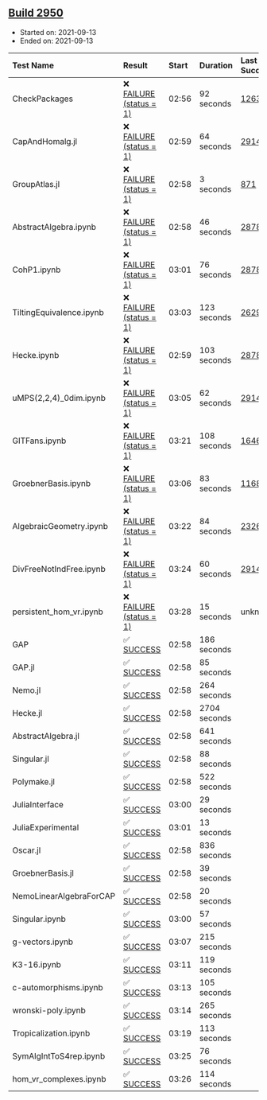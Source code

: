 ## [Build 2950](https://oscarci.mathematik.uni-kl.de/job/oscar-stable/2950/)

* Started on: 2021-09-13
* Ended on: 2021-09-13

| Test Name    | Result | Start | Duration | Last Success | First Failure |
|:-------------|:-------|:------|:---------|:-------------|:--------------|
| CheckPackages | ❌ [FAILURE (status = 1)](https://oscarci.mathematik.uni-kl.de/job/oscar-stable/2950/artifact/logs/build-2950/CheckPackages.log) | 02:56 | 92 seconds | [1263](https://oscarci.mathematik.uni-kl.de/job/oscar-stable/1263/) | [1264](https://oscarci.mathematik.uni-kl.de/job/oscar-stable/1264/) |
| CapAndHomalg.jl | ❌ [FAILURE (status = 1)](https://oscarci.mathematik.uni-kl.de/job/oscar-stable/2950/artifact/logs/build-2950/CapAndHomalg.jl.log) | 02:59 | 64 seconds | [2914](https://oscarci.mathematik.uni-kl.de/job/oscar-stable/2914/) | [2915](https://oscarci.mathematik.uni-kl.de/job/oscar-stable/2915/) |
| GroupAtlas.jl | ❌ [FAILURE (status = 1)](https://oscarci.mathematik.uni-kl.de/job/oscar-stable/2950/artifact/logs/build-2950/GroupAtlas.jl.log) | 02:58 | 3 seconds | [871](https://oscarci.mathematik.uni-kl.de/job/oscar-stable/871/) | [872](https://oscarci.mathematik.uni-kl.de/job/oscar-stable/872/) |
| AbstractAlgebra.ipynb | ❌ [FAILURE (status = 1)](https://oscarci.mathematik.uni-kl.de/job/oscar-stable/2950/artifact/logs/build-2950/AbstractAlgebra.ipynb.log) | 02:58 | 46 seconds | [2878](https://oscarci.mathematik.uni-kl.de/job/oscar-stable/2878/) | [2879](https://oscarci.mathematik.uni-kl.de/job/oscar-stable/2879/) |
| CohP1.ipynb | ❌ [FAILURE (status = 1)](https://oscarci.mathematik.uni-kl.de/job/oscar-stable/2950/artifact/logs/build-2950/CohP1.ipynb.log) | 03:01 | 76 seconds | [2878](https://oscarci.mathematik.uni-kl.de/job/oscar-stable/2878/) | [2879](https://oscarci.mathematik.uni-kl.de/job/oscar-stable/2879/) |
| TiltingEquivalence.ipynb | ❌ [FAILURE (status = 1)](https://oscarci.mathematik.uni-kl.de/job/oscar-stable/2950/artifact/logs/build-2950/TiltingEquivalence.ipynb.log) | 03:03 | 123 seconds | [2629](https://oscarci.mathematik.uni-kl.de/job/oscar-stable/2629/) | [2630](https://oscarci.mathematik.uni-kl.de/job/oscar-stable/2630/) |
| Hecke.ipynb | ❌ [FAILURE (status = 1)](https://oscarci.mathematik.uni-kl.de/job/oscar-stable/2950/artifact/logs/build-2950/Hecke.ipynb.log) | 02:59 | 103 seconds | [2878](https://oscarci.mathematik.uni-kl.de/job/oscar-stable/2878/) | [2879](https://oscarci.mathematik.uni-kl.de/job/oscar-stable/2879/) |
| uMPS(2,2,4)_0dim.ipynb | ❌ [FAILURE (status = 1)](https://oscarci.mathematik.uni-kl.de/job/oscar-stable/2950/artifact/logs/build-2950/uMPS-2-2-4-_0dim.ipynb.log) | 03:05 | 62 seconds | [2914](https://oscarci.mathematik.uni-kl.de/job/oscar-stable/2914/) | [2915](https://oscarci.mathematik.uni-kl.de/job/oscar-stable/2915/) |
| GITFans.ipynb | ❌ [FAILURE (status = 1)](https://oscarci.mathematik.uni-kl.de/job/oscar-stable/2950/artifact/logs/build-2950/GITFans.ipynb.log) | 03:21 | 108 seconds | [1646](https://oscarci.mathematik.uni-kl.de/job/oscar-stable/1646/) | [1647](https://oscarci.mathematik.uni-kl.de/job/oscar-stable/1647/) |
| GroebnerBasis.ipynb | ❌ [FAILURE (status = 1)](https://oscarci.mathematik.uni-kl.de/job/oscar-stable/2950/artifact/logs/build-2950/GroebnerBasis.ipynb.log) | 03:06 | 83 seconds | [1168](https://oscarci.mathematik.uni-kl.de/job/oscar-stable/1168/) | [1169](https://oscarci.mathematik.uni-kl.de/job/oscar-stable/1169/) |
| AlgebraicGeometry.ipynb | ❌ [FAILURE (status = 1)](https://oscarci.mathematik.uni-kl.de/job/oscar-stable/2950/artifact/logs/build-2950/AlgebraicGeometry.ipynb.log) | 03:22 | 84 seconds | [2326](https://oscarci.mathematik.uni-kl.de/job/oscar-stable/2326/) | [2327](https://oscarci.mathematik.uni-kl.de/job/oscar-stable/2327/) |
| DivFreeNotIndFree.ipynb | ❌ [FAILURE (status = 1)](https://oscarci.mathematik.uni-kl.de/job/oscar-stable/2950/artifact/logs/build-2950/DivFreeNotIndFree.ipynb.log) | 03:24 | 60 seconds | [2914](https://oscarci.mathematik.uni-kl.de/job/oscar-stable/2914/) | [2915](https://oscarci.mathematik.uni-kl.de/job/oscar-stable/2915/) |
| persistent_hom_vr.ipynb | ❌ [FAILURE (status = 1)](https://oscarci.mathematik.uni-kl.de/job/oscar-stable/2950/artifact/logs/build-2950/persistent_hom_vr.ipynb.log) | 03:28 | 15 seconds | unknown | unknown |
| GAP | ✅ [SUCCESS](https://oscarci.mathematik.uni-kl.de/job/oscar-stable/2950/artifact/logs/build-2950/GAP.log) | 02:58 | 186 seconds |  |  |
| GAP.jl | ✅ [SUCCESS](https://oscarci.mathematik.uni-kl.de/job/oscar-stable/2950/artifact/logs/build-2950/GAP.jl.log) | 02:58 | 85 seconds |  |  |
| Nemo.jl | ✅ [SUCCESS](https://oscarci.mathematik.uni-kl.de/job/oscar-stable/2950/artifact/logs/build-2950/Nemo.jl.log) | 02:58 | 264 seconds |  |  |
| Hecke.jl | ✅ [SUCCESS](https://oscarci.mathematik.uni-kl.de/job/oscar-stable/2950/artifact/logs/build-2950/Hecke.jl.log) | 02:58 | 2704 seconds |  |  |
| AbstractAlgebra.jl | ✅ [SUCCESS](https://oscarci.mathematik.uni-kl.de/job/oscar-stable/2950/artifact/logs/build-2950/AbstractAlgebra.jl.log) | 02:58 | 641 seconds |  |  |
| Singular.jl | ✅ [SUCCESS](https://oscarci.mathematik.uni-kl.de/job/oscar-stable/2950/artifact/logs/build-2950/Singular.jl.log) | 02:58 | 88 seconds |  |  |
| Polymake.jl | ✅ [SUCCESS](https://oscarci.mathematik.uni-kl.de/job/oscar-stable/2950/artifact/logs/build-2950/Polymake.jl.log) | 02:58 | 522 seconds |  |  |
| JuliaInterface | ✅ [SUCCESS](https://oscarci.mathematik.uni-kl.de/job/oscar-stable/2950/artifact/logs/build-2950/JuliaInterface.log) | 03:00 | 29 seconds |  |  |
| JuliaExperimental | ✅ [SUCCESS](https://oscarci.mathematik.uni-kl.de/job/oscar-stable/2950/artifact/logs/build-2950/JuliaExperimental.log) | 03:01 | 13 seconds |  |  |
| Oscar.jl | ✅ [SUCCESS](https://oscarci.mathematik.uni-kl.de/job/oscar-stable/2950/artifact/logs/build-2950/Oscar.jl.log) | 02:58 | 836 seconds |  |  |
| GroebnerBasis.jl | ✅ [SUCCESS](https://oscarci.mathematik.uni-kl.de/job/oscar-stable/2950/artifact/logs/build-2950/GroebnerBasis.jl.log) | 02:58 | 39 seconds |  |  |
| NemoLinearAlgebraForCAP | ✅ [SUCCESS](https://oscarci.mathematik.uni-kl.de/job/oscar-stable/2950/artifact/logs/build-2950/NemoLinearAlgebraForCAP.log) | 02:58 | 20 seconds |  |  |
| Singular.ipynb | ✅ [SUCCESS](https://oscarci.mathematik.uni-kl.de/job/oscar-stable/2950/artifact/logs/build-2950/Singular.ipynb.log) | 03:00 | 57 seconds |  |  |
| g-vectors.ipynb | ✅ [SUCCESS](https://oscarci.mathematik.uni-kl.de/job/oscar-stable/2950/artifact/logs/build-2950/g-vectors.ipynb.log) | 03:07 | 215 seconds |  |  |
| K3-16.ipynb | ✅ [SUCCESS](https://oscarci.mathematik.uni-kl.de/job/oscar-stable/2950/artifact/logs/build-2950/K3-16.ipynb.log) | 03:11 | 119 seconds |  |  |
| c-automorphisms.ipynb | ✅ [SUCCESS](https://oscarci.mathematik.uni-kl.de/job/oscar-stable/2950/artifact/logs/build-2950/c-automorphisms.ipynb.log) | 03:13 | 105 seconds |  |  |
| wronski-poly.ipynb | ✅ [SUCCESS](https://oscarci.mathematik.uni-kl.de/job/oscar-stable/2950/artifact/logs/build-2950/wronski-poly.ipynb.log) | 03:14 | 265 seconds |  |  |
| Tropicalization.ipynb | ✅ [SUCCESS](https://oscarci.mathematik.uni-kl.de/job/oscar-stable/2950/artifact/logs/build-2950/Tropicalization.ipynb.log) | 03:19 | 113 seconds |  |  |
| SymAlgIntToS4rep.ipynb | ✅ [SUCCESS](https://oscarci.mathematik.uni-kl.de/job/oscar-stable/2950/artifact/logs/build-2950/SymAlgIntToS4rep.ipynb.log) | 03:25 | 76 seconds |  |  |
| hom_vr_complexes.ipynb | ✅ [SUCCESS](https://oscarci.mathematik.uni-kl.de/job/oscar-stable/2950/artifact/logs/build-2950/hom_vr_complexes.ipynb.log) | 03:26 | 114 seconds |  |  |
